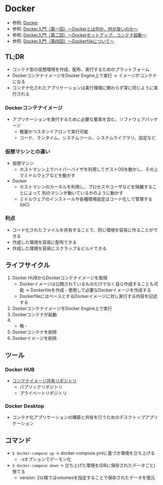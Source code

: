 # Docker
- 参照: [Docker](https://www.docker.com/)
- 参照: [Docker入門（第一回）～Dockerとは何か、何が良いのか～](https://knowledge.sakura.ad.jp/13265/)
- 参照: [Docker入門（第二回）～Dockerセットアップ、コンテナ起動～](https://knowledge.sakura.ad.jp/13795/)
- 参照: [Docker入門（第四回）～Dockerfileについて～](https://knowledge.sakura.ad.jp/15253/)

## TL;DR
- コンテナ型の仮想環境を作成、配布、実行するためのプラットフォーム
- DockerコンテナイメージをDocker Engine上で実行 -> イメージがコンテナになる
- コンテナ化されたアプリケーションは実行環境に関わらず常に同じように実行される

### Dockerコンテナイメージ
- アプリケーションを実行するために必要な要素を含む、ソフトウェアパッケージ
  - 軽量かつスタンドアロンで実行可能
  - コード、ランタイム、システムツール、システムライブラリ、設定など

### 仮想マシンとの違い
- 仮想マシン
  - ホストマシン上でハイパーバイザを利用してゲストOSを動かし、その上でミドルウェアなどを動かす
- Docker
  - ホストマシンのカーネルを利用し、プロセスやユーザなどを隔離することによって
    別のマシンが動いているかのように動かす
  - ミドルウェアのインストールや各種環境設定はコード化して管理する(IaC)

### 利点
- コード化されたファイルを共有することで、同じ環境を容易に作ることができる
- 作成した環境を容易に配布できる
- 作成した環境を容易にスクラップ＆ビルドできる

## ライフサイクル
1. Docker HUBからDockerコンテナイメージを取得
    - Dockerイメージは公開されているものだけでなく自ら作成することも可能
       -> Dockerfileを作成・使用して必要なDockerイメージを作成する
    - DockerfileにはベースとするDockerイメージに対し実行する内容を記述する
2. DockerコンテナイメージをDocker Engine上で実行
3. Dockerコンテナが起動
4. - 略 -
5. Dockerコンテナを削除
6. Dockerイメージを削除

## ツール
### Docker HUB
- [コンテナイメージ共有リポジトリ](https://www.docker.com/products/docker-hub)
  - パブリックリポジトリ
  - プライベートリポジトリ

### Docker Desktop
- コンテナ化アプリケーションの構築と共有を行うためのデスクトップアプリケーション

## コマンド
- `$ docker-compose up` -> docker-compose.ymlに基づき環境を立ち上げる
  - `-d`オプションでデーモン化
- `$ docker-compose down` -> 立ち上げた環境を(DBに保存されたデータごと)捨てる
  - version: 2以降ではvolumesを指定することで保存されたデータを復元
